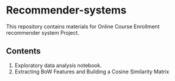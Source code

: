 # Recommender-systems
This repository contains materials for Online Course Enrollment recommender system Project.

## Contents
1. Exploratory data analysis notebook.
2. Extracting BoW Features and Building a Cosine Similarity Matrix
